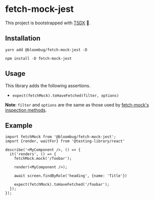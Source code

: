 # fetch-mock-jest

This project is bootstrapped with [TSDX](https://tsdx.io/) 🙏.

## Installation

```
yarn add @bloombug/fetch-mock-jest -D

npm install -D fetch-mock-jest
```

## Usage

This library adds the following assertions.

- `expect(fetchMock).toHaveFetched(filter, options)`

**Note**: `filter` and `options` are the same as those used by [fetch-mock's inspection methods](https://www.wheresrhys.co.uk/fetch-mock/#api-inspectionfundamentals).

## Example

```tsx
import fetchMock from '@bloombug/fetch-mock-jest';
import {render, waitFor} from '@testing-library/react'

describe('<MyComponent />, () => {
  it('renders', () => {
    fetchMock.mock('/foobar');

    render(<MyComponent />);

    await screen.findByRole('heading', {name: 'Title'})

    expect(fetchMock).toHaveFetched('/foobar');
  });
});

```
